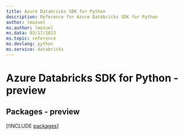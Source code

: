 ```yaml
---
title: Azure Databricks SDK for Python
description: Reference for Azure Databricks SDK for Python
author: lmazuel
ms.author: lmazuel
ms.data: 03/17/2023
ms.topic: reference
ms.devlang: python
ms.service: databricks
---
```

# Azure Databricks SDK for Python - preview
## Packages - preview
[!INCLUDE [packages](databricks-index.md)]